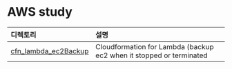 # AWS study

| 디렉토리 | 설명 |
| :------------- | :------------- |
| [cfn_lambda_ec2Backup](https://github.com/donghae0414/CloudStudy/tree/master/AwsStudy/cfn_lambda_ec2Backup) | Cloudformation for Lambda (backup ec2 when it stopped or terminated |
